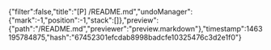 {"filter":false,"title":"[P] /README.md","undoManager":{"mark":-1,"position":-1,"stack":[]},"preview":{"path":"/README.md","previewer":"preview.markdown"},"timestamp":1463195784875,"hash":"67452301efcdab8998badcfe10325476c3d2e1f0"}